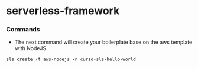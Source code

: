 # serverless-framework

### Commands

- The next command will create your boilerplate base on the aws template with NodeJS.

`sls create -t aws-nodejs -n curso-sls-hello-world`
